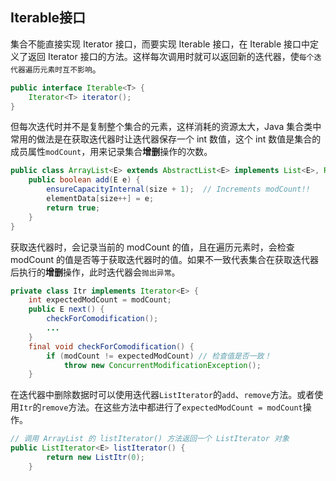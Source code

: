 ## Iterable接口

集合不能直接实现 Iterator 接口，而要实现 Iterable 接口，在 Iterable 接口中定义了返回 Iterator 接口的方法。这样每次调用时就可以返回新的迭代器，使`每个迭代器遍历元素时互不影响`。

```java
public interface Iterable<T> {
    Iterator<T> iterator();
}
```

但每次迭代时并不是复制整个集合的元素，这样消耗的资源太大，Java 集合类中常用的做法是在获取迭代器时让迭代器保存一个 int 数值，这个 int 数值是集合的成员属性`modCount`，用来记录集合**增删**操作的次数。

```java
public class ArrayList<E> extends AbstractList<E> implements List<E>, RandomAccess, Cloneable, java.io.Serializable {
    public boolean add(E e) {
        ensureCapacityInternal(size + 1);  // Increments modCount!!
        elementData[size++] = e;
        return true;
    }
}
```

获取迭代器时，会记录当前的 modCount 的值，且在遍历元素时，会检查 modCount 的值是否等于获取迭代器时的值。如果不一致代表集合在获取迭代器后执行的**增删**操作，此时迭代器会`抛出异常`。

```java
private class Itr implements Iterator<E> {
    int expectedModCount = modCount;
    public E next() {
        checkForComodification();
        ...
    }
    final void checkForComodification() {
        if (modCount != expectedModCount) // 检查值是否一致！
            throw new ConcurrentModificationException();
    }
```

在迭代器中删除数据时可以使用迭代器`ListIterator`的`add`、`remove`方法。或者使用`Itr`的`remove`方法。在这些方法中都进行了`expectedModCount = modCount`操作。

```java
// 调用 ArrayList 的 listIterator() 方法返回一个 ListIterator 对象
public ListIterator<E> listIterator() {
        return new ListItr(0);
    }
```


